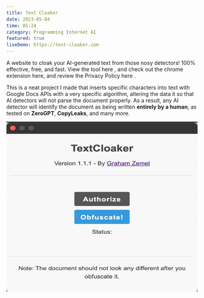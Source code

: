```yaml
---
title: Text Cloaker
date: 2023-05-04
time: 05:24
category: Programming Internet AI
featured: true
liveDemo: https://text-cloaker.com
---
```

<script>  
import Link from '$lib/components/Link.svelte'
</script>
<div class="linkBtn">

A website to cloak your AI-generated text from those nosy detectors! 100% effective, free, and fast. View the tool <Link href='https://text-cloaker.com'>here</Link> , and check out the chrome extension <Link href='https://chrome.google.com/webstore/detail/textcloaker/mehhokpcklihfcedcfhfcimcinjhakeh'>here</Link>, and review the Privacy Policy <Link href='https://grahamzemel.com/privacypolicy.html'>here</Link> .

This is a neat project I made that inserts specific characters into text with Google Docs APIs with a very specific algorithm, altering the data it so that AI detectors will not parse the document properly. As a result, any AI detector will identify the document as being written <strong>entirely by a human</strong>, as tested on <strong>ZeroGPT</strong>, <strong>CopyLeaks</strong>, and many more.

<img
     alt="TextCloaker Google Extension"
     loading="lazy"
     decoding="async"
     width="672"
     height="448"
     src="./txtcloaker.png"
/>

</div>
